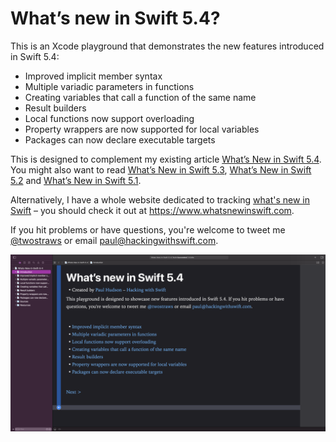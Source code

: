 # What’s new in Swift 5.4?

This is an Xcode playground that demonstrates the new features introduced in Swift 5.4: 

* Improved implicit member syntax
* Multiple variadic parameters in functions
* Creating variables that call a function of the same name
* Result builders
* Local functions now support overloading
* Property wrappers are now supported for local variables
* Packages can now declare executable targets

This is designed to complement my existing article [What’s New in Swift 5.4](https://www.hackingwithswift.com/articles/228/whats-new-in-swift-5-4). You might also want to read [What’s New in Swift 5.3](https://www.hackingwithswift.com/articles/218/whats-new-in-swift-5-3), [What’s New in Swift 5.2](https://www.hackingwithswift.com/articles/212/whats-new-in-swift-5-2) and [What’s New in Swift 5.1](https://www.hackingwithswift.com/articles/182/whats-new-in-swift-5-1).

Alternatively, I have a whole website dedicated to tracking [what's new in Swift](https://www.whatsnewinswift.com) – you should check it out at <https://www.whatsnewinswift.com>.

If you hit problems or have questions, you're welcome to tweet me [@twostraws](https://twitter.com/twostraws) or email <paul@hackingwithswift.com>.

![Screenshot of Xcode 12.5 running this playground.](playground-screenshot.png)
